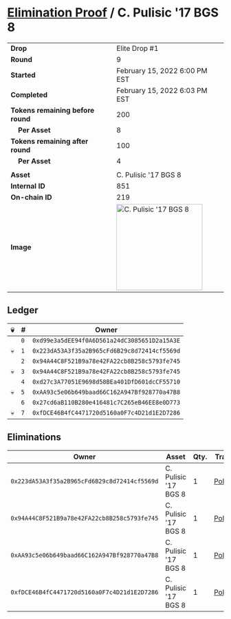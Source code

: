 # [Elimination Proof](./readme.md) / C. Pulisic &#039;17 BGS 8

|||
|---|---|
| **Drop** | Elite Drop #1 |
| **Round** | 9 |
| **Started** | February 15, 2022 6:00 PM EST |
| **Completed** | February 15, 2022 6:03 PM EST |
| **Tokens remaining before round** | 200 |
| **&nbsp;&nbsp;&nbsp;&nbsp;Per Asset** | 8 |
| **Tokens remaining after round** | 100 |
| **&nbsp;&nbsp;&nbsp;&nbsp;Per Asset** | 4 |
| | |
| **Asset** | C. Pulisic &#039;17 BGS 8 |
| **Internal ID** | 851 |
| **On-chain ID** | 219 |
| **Image** | <img src="https://tcdn.blokpax.com/95836cf2-27ce-448a-8c83-f4cfecbab9e7/f76ebc3dec61b1ab18fb04cf4b365d0ef929043a1c597e0207380f13495f32c4.png" height="200" alt="C. Pulisic &#039;17 BGS 8" /> |

## Ledger

| 💀 | # | Owner |
| --- | --- | --- |
|  | `0` | `0xd99e3a5dEE94f0A6D561a24dC3085651D2a15A3E` |
| 💀 | `1` | `0x223dA53A3f35a2B965cFd6B29c8d72414cf5569d` |
|  | `2` | `0x94A44C8F521B9a78e42FA22cb8B258c5793fe745` |
| 💀 | `3` | `0x94A44C8F521B9a78e42FA22cb8B258c5793fe745` |
|  | `4` | `0xd27c3A77051E9698d58BEa401DfD601dcCF55710` |
| 💀 | `5` | `0xAA93c5e06b649baad66C162A947Bf928770a47B8` |
|  | `6` | `0x27cd6aB110B280e416481c7C265eB46EE8e0D773` |
| 💀 | `7` | `0xfDCE46B4fC4471720d5160a0F7c4D21d1E2D7286` |


## Eliminations

| Owner | Asset | Qty. | Transaction |
| --- | --- | --- | --- |
| `0x223dA53A3f35a2B965cFd6B29c8d72414cf5569d` | C. Pulisic '17 BGS 8 | 1 | [Polygonscan](https://polygonscan.com/tx/0xabc39ca485d47975f1ae006077d5c20978af1d8d2392eab19440ba5655a6cbbd) |
| `0x94A44C8F521B9a78e42FA22cb8B258c5793fe745` | C. Pulisic '17 BGS 8 | 1 | [Polygonscan](https://polygonscan.com/tx/0x638de4d6e38f60c9d78787870360beaade664a4190883d76fccc2e7345eddf43) |
| `0xAA93c5e06b649baad66C162A947Bf928770a47B8` | C. Pulisic '17 BGS 8 | 1 | [Polygonscan](https://polygonscan.com/tx/0xe5b472c611f94db9376a75d6e4f225daef4fbf22cecaf2bc8eee160fbafeea60) |
| `0xfDCE46B4fC4471720d5160a0F7c4D21d1E2D7286` | C. Pulisic '17 BGS 8 | 1 | [Polygonscan](https://polygonscan.com/tx/0x8470aecb9741a3c7597a0d7934db7cf89f0007ce7aef6e9d25d8ded37aee33a4) |
